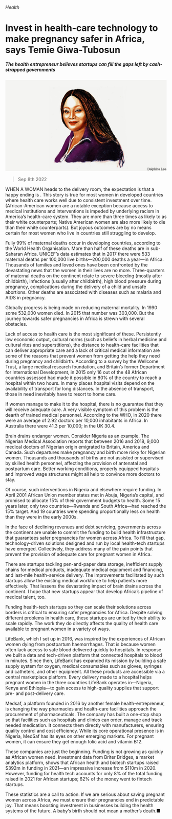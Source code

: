 ###### Health

# Invest in health-care technology to make pregnancy safer in Africa, says Temie Giwa-Tubosun 

##### The health entrepreneur believes startups can fill the gaps left by cash-strapped governments 

![image](images/20220910_BID030.jpg) 

> Sep 8th 2022 

WHEN A WOMAN heads to the delivery room, the expectation is that a happy ending is . This story is true for most women in developed countries where health care works well due to consistent investment over time. (African-American women are a notable exception because access to medical institutions and interventions is impeded by underlying racism in America’s health-care system. They are more than three times as likely to  as their white counterparts; Native American women are also more likely to die than their white counterparts). But joyous outcomes are by no means certain for most women who live in countries still struggling to develop. 

Fully 99% of maternal deaths occur in developing countries, according to the World Health Organisation. More than half of these deaths are in sub-Saharan Africa. UNICEF’s data estimates that in 2017 there were 533 maternal deaths per 100,000 live births—200,000 deaths a year—in Africa. Thousands of families and loved ones have been confronted by the devastating news that the women in their lives are no more. Three-quarters of maternal deaths on the continent relate to severe bleeding (mostly after childbirth), infections (usually after childbirth), high blood pressure during pregnancy, complications during the delivery of a child and unsafe abortions. Other deaths are associated with diseases such as malaria and AIDS in pregnancy.

Globally progress is being made on reducing maternal mortality. In 1990 some 532,000 women died. In 2015 that number was 303,000. But the journey towards safer pregnancies in Africa is strewn with several obstacles.

Lack of access to health care is the most significant of these. Persistently low economic output, cultural norms (such as beliefs in herbal medicine and cultural rites and superstitions), the distance to health-care facilities that can deliver appropriate care and a lack of critical medical information are some of the reasons that prevent women from getting the help they need during pregnancy and childbirth. According to a survey by the Wellcome Trust, a large medical research foundation, and Britain’s former Department for International Development, in 2015 only 16 out of the 48 African countries assessed had made it possible in 80% of the country to reach a hospital within two hours. In many places hospital visits depend on the availability of transport for long distances. In the absence of transport, those in need inevitably have to resort to home care. 

If women manage to make it to the hospital, there is no guarantee that they will receive adequate care. A very visible symptom of this problem is the dearth of trained medical personnel. According to the WHO, in 2020 there were an average of 2.92 doctors per 10,000 inhabitants in Africa. In Australia there were 41.3 per 10,000; in the UK 30.4. 

Brain drains endanger women. Consider Nigeria as an example. The Nigerian Medical Association reports that between 2016 and 2018, 9,000 medical doctors of Nigerian origin emigrated to Britain, America and Canada. Such departures make pregnancy and birth more risky for Nigerian women. Thousands and thousands of births are not assisted or supervised by skilled health personnel, affecting the provision of antenatal and postpartum care. Better working conditions, properly equipped hospitals and improved wage structures might all help to convince more doctors to stay.

Of course, such interventions in Nigeria and elsewhere require funding. In April 2001 African Union member states met in Abuja, Nigeria’s capital, and promised to allocate 15% of their government budgets to health. Some 15 years later, only two countries—Rwanda and South Africa—had reached the 15% target. And 19 countries were spending proportionally less on health than they were in the early 2000s. 

In the face of declining revenues and debt servicing, governments across the continent are unable to commit the funding to build health infrastructure that guarantees safer pregnancies for women across Africa. To fill that gap, technology-driven solutions designed and run by local health-tech startups have emerged. Collectively, they address many of the pain points that prevent the provision of adequate care for pregnant women in Africa. 

There are startups tackling pen-and-paper data storage, inefficient supply chains for medical products, inadequate medical equipment and financing, and last-mile health-service delivery. The improvements facilitated by such startups allow the existing medical workforce to help patients more effectively. That lessens the devastating impact of brain drains across the continent. I hope that new startups appear that develop Africa’s pipeline of medical talent, too. 

Funding health-tech startups so they can scale their solutions across borders is critical to ensuring safer pregnancies for Africa. Despite solving different problems in health care, these startups are united by their ability to scale rapidly. The work they do directly affects the quality of health care available to pregnant women in a variety of ways. 

LifeBank, which I set up in 2016, was inspired by the experiences of African women dying from postpartum haemorrhages. That is because women often lack access to safe blood delivered quickly to hospitals. In response we built a data and tech-driven platform that connected hospitals to blood in minutes. Since then, LifeBank has expanded its mission by building a safe supply system for oxygen, medical consumables such as gloves, syringes and catheters, and other equipment. All these products are accessible via a central marketplace platform. Every delivery made to a hospital helps pregnant women in the three countries LifeBank operates in—Nigeria, Kenya and Ethiopia—to gain access to high-quality supplies that support pre- and post-delivery care. 

Medsaf, a platform founded in 2016 by another female health-entrepreneur, is changing the way pharmacies and health-care facilities approach the procurement of pharmaceuticals. The company has built a one-stop shop so that facilities such as hospitals and clinics can order, manage and track needed medication. It connects them directly with manufacturers, ensuring quality control and cost efficiency. While its core operational presence is in Nigeria, MedSaf has its eyes on other emerging markets. For pregnant women, it can ensure they get enough folic acid and vitamin B12. 

These companies are just the beginning. Funding is not growing as quickly as African women need. Investment data from Briter Bridges, a market analytics platform, shows that African health and biotech startups raised $392m in funding in 2021—an impressive increase from $110m in 2020. However, funding for health tech accounts for only 8% of the total funding raised in 2021 for African startups; 62% of the money went to fintech startups. 

These statistics are a call to action. If we are serious about saving pregnant women across Africa, we must ensure their pregnancies end in predictable joy. That means boosting investment in businesses building the health systems of the future. A baby’s birth should not mean a mother’s death.■


